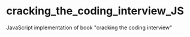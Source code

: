 cracking_the_coding_interview_JS
================================

JavaScript implementation of book "cracking the coding interview"
